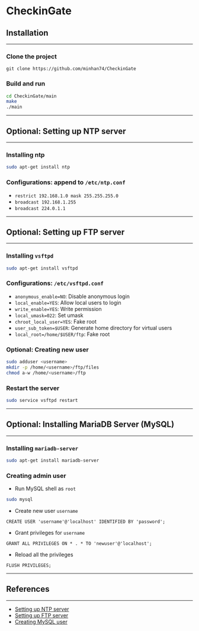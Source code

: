 # CheckinGate

## Installation

***

### Clone the project

```git
git clone https://github.com/minhan74/CheckinGate
```

### Build and run

```sh
cd CheckinGate/main
make
./main
```

***

## Optional: Setting up NTP server

***

### Installing ntp

```sh
sudo apt-get install ntp
```

### Configurations: append to `/etc/ntp.conf`

- `restrict 192.168.1.0 mask 255.255.255.0`
- `broadcast 192.168.1.255`
- `broadcast 224.0.1.1`

***

## Optional: Setting up FTP server

***

### Installing `vsftpd`
  
```sh
sudo apt-get install vsftpd
```

### Configurations: `/etc/vsftpd.conf`

- `anonymous_enable=NO`: Disable anonymous login
- `local_enable=YES`: Allow local users to login
- `write_enable=YES`: Write permission
- `local_umask=022`: Set umask
- `chroot_local_user=YES`: Fake root
- `user_sub_token=$USER`: Generate home directory for virtual users
- `local_root=/home/$USER/ftp`: Fake root

### Optional: Creating new user

```sh
sudo adduser <username>
mkdir -p /home/<username>/ftp/files
chmod a-w /home/<username>/ftp
```

### Restart the server

```sh
sudo service vsftpd restart
```

***

## Optional: Installing MariaDB Server (MySQL)

***

### Installing `mariadb-server`
  
```sh
sudo apt-get install mariadb-server
```

### Creating admin user

- Run MySQL shell as `root`

```sh
sudo mysql
```

- Create new user `username`

```mysql
CREATE USER 'username'@'localhost' IDENTIFIED BY 'password';
```

- Grant privileges for `username`

```mysql
GRANT ALL PRIVILEGES ON * . * TO 'newuser'@'localhost';
```

- Reload all the privileges

```mysql
FLUSH PRIVILEGES;
```

***

## References

***

- [Setting up NTP server](http://raspberrypi.tomasgreno.cz/ntp-client-and-server.html)
- [Setting up FTP server](https://www.raspberrypi-spy.co.uk/2018/05/creating-ftp-server-with-raspberry-pi/)
- [Creating MySQL user](https://www.digitalocean.com/community/tutorials/how-to-create-a-new-user-and-grant-permissions-in-mysql)
